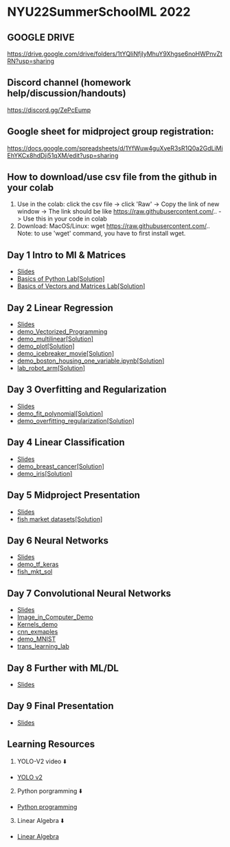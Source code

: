 # NYU22SummerSchoolML 2022


## GOOGLE DRIVE
https://drive.google.com/drive/folders/1tYQIiNfjIyMhuY9Xhgse6noHWPnvZtRN?usp=sharing

## Discord channel (homework help/discussion/handouts)
https://discord.gg/ZePcEump

## Google sheet for midproject group registration: 
https://docs.google.com/spreadsheets/d/1YfWuw4guXyeR3sR1Q0a2GdLiMiEhYKCx8hdDji51qXM/edit?usp=sharing

## How to download/use csv file from the github in your colab
1. Use in the colab: click the csv file -> click 'Raw' -> Copy the link of new window -> The link should be like https://raw.githubusercontent.com/.. -> Use this in your code in colab
2. Download: MacOS/Linux: wget https://raw.githubusercontent.com/..  
Note: to use 'wget' command, you have to first install wget.  


## Day 1 Intro to Ml & Matrices
- [Slides](https://github.com/xchen793/NYU22SummerSchoolML/blob/main/Day1/Day%20One.pdf)
- [Basics of Python Lab](https://github.com/xchen793/NYU22SummerSchoolML/blob/main/Day1/demo_python_basics.ipynb)[[Solution]](https://github.com/xchen793/NYU22SummerSchoolML/blob/main/Day1/demo_python_basics_with_solution.ipynb)
- [Basics of Vectors and Matrices Lab](https://github.com/xchen793/NYU22SummerSchoolML/blob/main/Day1/demo_vectors_matrices.ipynb)[[Solution]](https://github.com/xchen793/NYU22SummerSchoolML/blob/main/Day1/demo_vectors_matrices_solution.ipynb)

## Day 2 Linear Regression
- [Slides](https://github.com/xchen793/NYU22SummerSchoolML/blob/main/Day2/Day%202%20Linear%20Regression.pdf)
- [demo_Vectorized_Programming](https://github.com/xchen793/NYU22SummerSchoolML/blob/main/Day2/vectorize_programming.ipynb)
- [demo_multilinear](https://github.com/xchen793/NYU22SummerSchoolML/blob/main/Day2/demo_multilinear.ipynb)[[Solution]](https://github.com/xchen793/NYU22SummerSchoolML/blob/main/Day2/demo_multilinear_sol.ipynb)
- [demo_plot](https://github.com/xchen793/NYU22SummerSchoolML/blob/main/Day2/demo_plot.ipynb)[[Solution]](https://github.com/xchen793/NYU22SummerSchoolML/blob/main/Day2/demo_plot_with_solution.ipynb)
- [demo_icebreaker_movie](https://github.com/xchen793/NYU22SummerSchoolML/blob/main/Day2/icebreaker_movie.ipynb)[[Solution]](https://github.com/xchen793/NYU22SummerSchoolML/blob/main/Day2/icebreaker_movie_solution.ipynb)
- [demo_boston_housing_one_variable.ipynb](https://github.com/xchen793/NYU22SummerSchoolML/blob/main/Day2/demo_boston_housing_one_variable.ipynb)[[Solution]](https://github.com/xchen793/NYU22SummerSchoolML/blob/main/Day2/demo_boston_housing_one_variable_sol.ipynb)
- [lab_robot_arm](https://github.com/xchen793/NYU22SummerSchoolML/blob/main/Day2/lab_robot_arm.ipynb)[[Solution]](https://github.com/xchen793/NYU22SummerSchoolML/blob/main/Day2/lab_robot_arm_with_solution.ipynb)

## Day 3 Overfitting and Regularization
- [Slides](https://github.com/xchen793/NYU22SummerSchoolML/blob/main/Day3/Day_3__Overfitting_and_Regularization.pdf)
- [demo_fit_polynomial](https://github.com/xchen793/NYU22SummerSchoolML/blob/main/Day3/demo_fit_polynomial.ipynb)[[Solution]](https://github.com/xchen793/NYU22SummerSchoolML/blob/main/Day3/demo_fit_polynomial_solution.ipynb)
- [demo_overfitting_regularization](https://github.com/xchen793/NYU22SummerSchoolML/blob/main/Day3/demo_overfitting_regularization.ipynb)[[Solution]](https://github.com/xchen793/NYU22SummerSchoolML/blob/main/Day3/demo_overfitting_regularization_solution.ipynb)

## Day 4 Linear Classification
- [Slides](https://github.com/xchen793/NYU22SummerSchoolML/blob/main/Day4/Day_4__Linear_Classifiers.pdf)
- [demo_breast_cancer](https://github.com/xchen793/NYU22SummerSchoolML/blob/main/Day4/demo_breast_cancer.ipynb)[[Solution]](https://github.com/xchen793/NYU22SummerSchoolML/blob/main/Day4/demo_breast_cancer_solution.ipynb)
- [demo_iris](https://github.com/xchen793/NYU22SummerSchoolML/blob/main/Day4/demo_iris.ipynb)[[Solution]](https://github.com/xchen793/NYU22SummerSchoolML/blob/main/Day4/demo_iris_solution.ipynb)

## Day 5 Midproject Presentation
 - [Slides](https://github.com/xchen793/NYU22SummerSchoolML/blob/main/Day5/Day%205_Mini_Project.pdf)
 - [fish market datasets](https://github.com/xchen793/NYU22SummerSchoolML/tree/main/Day5)[[Solution]](https://github.com/xchen793/NYU22SummerSchoolML/blob/main/Day6/lab_mlp_fish_market_keras_ipynb_v2.ipynb)

## Day 6 Neural Networks
 - [Slides](https://github.com/xchen793/NYU22SummerSchoolML/blob/main/Day6/Day_6__Neural_Networks.pdf)
 - [demo_tf_keras](https://github.com/xchen793/NYU22SummerSchoolML/blob/main/Day6/demo_tf_keras_basics.ipynb)
 - [fish_mkt_sol](https://github.com/xchen793/NYU22SummerSchoolML/blob/main/Day6/lab_mlp_fish_market_keras_ipynb_v2.ipynb)

## Day 7 Convolutional Neural Networks
 - [Slides](https://github.com/xchen793/NYU22SummerSchoolML/blob/main/Day7/Day%207%20Convolutional%20Neural%20Networks_v2.pdf)
 - [Image_in_Computer_Demo](https://github.com/xchen793/NYU22SummerSchoolML/blob/main/Day7/Images_In_Computer_Demo.ipynb)
 - [Kernels_demo](https://github.com/xchen793/NYU22SummerSchoolML/blob/main/Day7/Kernels_Demo.ipynb)
 - [cnn_exmaples](https://github.com/xchen793/NYU22SummerSchoolML/blob/main/Day7/cnn_example.ipynb)
 - [demo_MNIST](https://github.com/xchen793/NYU22SummerSchoolML/blob/main/Day7/demo_MNIST.ipynb)
 - [trans_learning_lab](https://github.com/xchen793/NYU22SummerSchoolML/blob/main/Day7/lab_transfer_learning_dog_cat.ipynb)
 
## Day 8 Further with ML/DL
 - [Slides](https://github.com/xchen793/NYU22SummerSchoolML/blob/main/Day8/Going_Further_with_ML_DL.pdf)
 

## Day 9 Final Presentation
 - [Slides](https://github.com/xchen793/NYU22SummerSchoolML/blob/main/Day9/final_project.pdf)
 
 
## Learning Resources
1. YOLO-V2 video ⬇️
- [YOLO v2](https://www.youtube.com/watch?v=VOC3huqHrss)
2. Python porgramming ⬇️
- [Python programming](https://www.youtube.com/playlist?list=PL-osiE80TeTskrapNbzXhwoFUiLCjGgY7)
3. Linear Algebra ⬇️
- [Linear Algebra](https://www.youtube.com/playlist?list=PLZHQObOWTQDPD3MizzM2xVFitgF8hE_ab)
